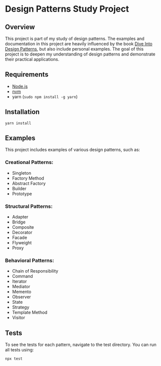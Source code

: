 # Design Patterns Study Project

## Overview

This project is part of my study of design patterns. The examples and
documentation in this project are heavily influenced by the book
[Dive Into Design Patterns](https://refactoring.guru/design-patterns/book),
but also include personal examples. The goal of this project is to deepen
my understanding of design patterns and demonstrate their practical
applications.

## Requirements

- [Node.js](https://nodejs.org/)
- [nvm](https://github.com/nvm-sh/nvm)
- yarn (`sudo npm install -g yarn`)

## Installation

```
yarn install
```

## Examples

This project includes examples of various design patterns, such as:

### Creational Patterns:

- Singleton
- Factory Method
- Abstract Factory
- Builder
- Prototype

### Structural Patterns:

- Adapter
- Bridge
- Composite
- Decorator
- Facade
- Flyweight
- Proxy

### Behavioral Patterns:

- Chain of Responsibility
- Command
- Iterator
- Mediator
- Memento
- Observer
- State
- Strategy
- Template Method
- Visitor

## Tests

To see the tests for each pattern, navigate to the test directory.
You can run all tests using:

```
npx test
```

